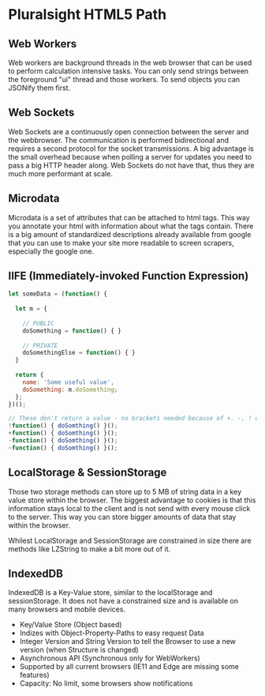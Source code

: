 # Pluralsight HTML5 Path

## Web Workers

Web workers are background threads in the web browser that can be used to perform calculation intensive tasks.
You can only send strings between the foreground "ui" thread and those workers. To send objects you can JSONify them first.

## Web Sockets

Web Sockets are a continuously open connection between the server and the webbrowser. The communication is performed bidirectional and requires a second protocol for the socket transmissions. A big advantage is the small overhead because when polling a server for updates you need to pass a big HTTP header along. Web Sockets do not have that, thus they are much more performant at scale.

## Microdata

Microdata is a set of attributes that can be attached to html tags. This way you annotate your html with information about what the tags contain. There is a big amount of standardized descriptions already available from google that you can use to make your site more readable to screen scrapers, especially the google one. 

## IIFE (Immediately-invoked Function Expression)

```javascript
let someData = (function() {
  
  let m = {
  
    // PUBLIC
    doSomething = function() { }
    
    // PRIVATE
    doSomethingElse = function() { }
  }
  
  return {
    name: 'Some useful value',
    doSomething: m.doSomething;
  };
})();

// These don't return a value - no brackets needed because of +. -, ! or ~.
!function() { doSomthing() }();
+function() { doSomthing() }();
-function() { doSomthing() }();
~function() { doSomthing() }();
```

## LocalStorage & SessionStorage

Those two storage methods can store up to 5 MB of string data in a key value store within the browser. 
The biggest advantage to cookies is that this information stays local to the client and is not send with every mouse click to the server.
This way you can store bigger amounts of data that stay within the browser.

Whilest LocalStorage and SessionStorage are constrained in size there are methods like LZString to make a bit more out of it. 

## IndexedDB

IndexedDB is a Key-Value store, similar to the localStorage and sessionStorage. It does not have a constrained size and is available on many browsers and mobile devices. 

 - Key/Value Store (Object based)
 - Indizes with Object-Property-Paths to easy request Data
 - Integer Version and String Version to tell the Browser to use a new version (when Structure is changed)
 - Asynchronous API (Synchronous only for WebWorkers)
 - Supported by all current browsers (IE11 and Edge are missing some features)
 - Capacity: No limit, some browsers show notifications
 
